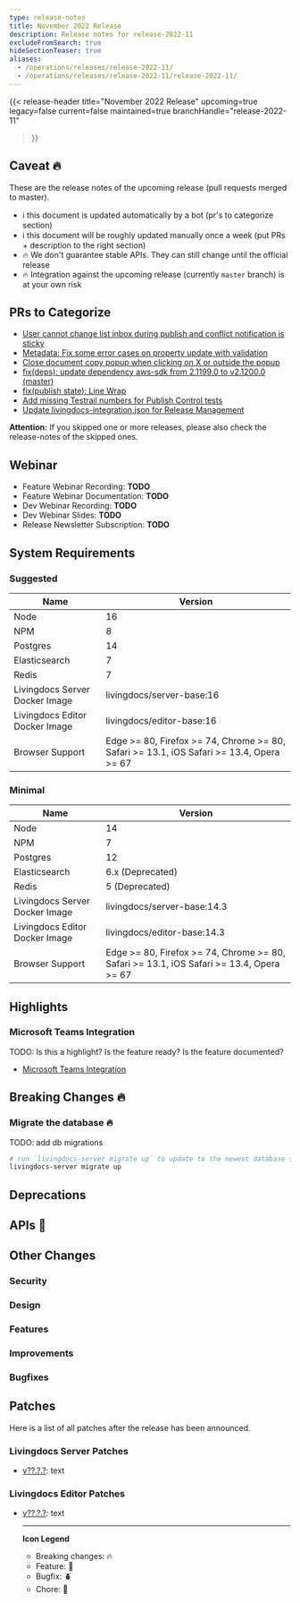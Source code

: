 ```yaml
---
type: release-notes
title: November 2022 Release
description: Release notes for release-2022-11
excludeFromSearch: true
hideSectionTeaser: true
aliases:
  - /operations/releases/release-2022-11/
  - /operations/releases/release-2022-11/release-2022-11/
---
```


{{< release-header
  title="November 2022 Release"
  upcoming=true
  legacy=false
  current=false
  maintained=true
  branchHandle="release-2022-11"
>}}

## Caveat :fire:

These are the release notes of the upcoming release (pull requests merged to master).

- :information_source: this document is updated automatically by a bot (pr's to categorize section)
- :information_source: this document will be roughly updated manually once a week (put PRs + description to the right section)
- :fire: We don't guarantee stable APIs. They can still change until the official release
- :fire: Integration against the upcoming release (currently `master` branch) is at your own risk

## PRs to Categorize
* [User cannot change list inbox during publish and conflict notification is sticky](https://github.com/livingdocsIO/livingdocs-editor/pull/5763)
* [Metadata: Fix some error cases on property update with validation](https://github.com/livingdocsIO/livingdocs-editor/pull/5766)
* [Close document copy popup when clicking on X or outside the popup](https://github.com/livingdocsIO/livingdocs-editor/pull/5755)
* [fix(deps): update dependency aws-sdk from 2.1199.0 to v2.1200.0 (master)](https://github.com/livingdocsIO/livingdocs-server/pull/4787)
* [fix(publish state): Line Wrap](https://github.com/livingdocsIO/livingdocs-editor/pull/5756)
* [Add missing Testrail numbers for Publish Control tests](https://github.com/livingdocsIO/livingdocs-editor/pull/5754)
* [Update livingdocs-integration.json for Release Management](https://github.com/livingdocsIO/livingdocs-server/pull/4789)


**Attention:** If you skipped one or more releases, please also check the release-notes of the skipped ones.

## Webinar

* Feature Webinar Recording: **TODO**
* Feature Webinar Documentation: **TODO**
* Dev Webinar Recording: **TODO**
* Dev Webinar Slides: **TODO**
* Release Newsletter Subscription: **TODO**

## System Requirements

### Suggested
|Name|Version|
|-|-|
|Node|16|
|NPM|8|
|Postgres|14|
|Elasticsearch|7|
|Redis|7|
|Livingdocs Server Docker Image|livingdocs/server-base:16|
|Livingdocs Editor Docker Image|livingdocs/editor-base:16|
|Browser Support|Edge >= 80, Firefox >= 74, Chrome >= 80, Safari >= 13.1, iOS Safari >= 13.4, Opera >= 67|

### Minimal
|Name|Version|
|-|-|
|Node|14|
|NPM|7|
|Postgres|12|
|Elasticsearch|6.x (Deprecated)|
|Redis|5 (Deprecated)|
|Livingdocs Server Docker Image|livingdocs/server-base:14.3|
|Livingdocs Editor Docker Image|livingdocs/editor-base:14.3|
|Browser Support|Edge >= 80, Firefox >= 74, Chrome >= 80, Safari >= 13.1, iOS Safari >= 13.4, Opera >= 67|


## Highlights

### Microsoft Teams Integration

TODO: Is this a highlight? Is the feature ready? Is the feature documented?

* [Microsoft Teams Integration](https://github.com/livingdocsIO/livingdocs-server/pull/4408)


## Breaking Changes :fire:

### Migrate the database :fire:

TODO: add db migrations

```sh
# run `livingdocs-server migrate up` to update to the newest database scheme
livingdocs-server migrate up
```


## Deprecations

## APIs :gift:

## Other Changes

### Security

### Design

### Features

### Improvements

### Bugfixes

## Patches

Here is a list of all patches after the release has been announced.

### Livingdocs Server Patches
- [v??.?.?](https://github.com/livingdocsIO/livingdocs-server/releases/tag/v??.?.?): text

### Livingdocs Editor Patches
- [v??.?.?](https://github.com/livingdocsIO/livingdocs-editor/releases/tag/v??.?.?): text

  ---
  **Icon Legend**
  * Breaking changes: :fire:
  * Feature: :gift:
  * Bugfix: :beetle:
  * Chore: :wrench:
